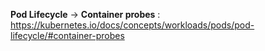 **Pod Lifecycle** ->  **Container probes** : https://kubernetes.io/docs/concepts/workloads/pods/pod-lifecycle/#container-probes
